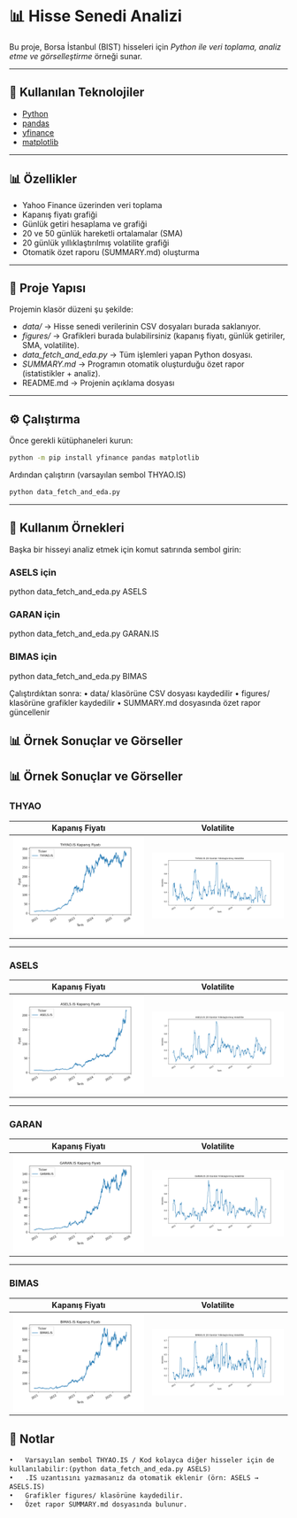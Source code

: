 # 📊 Hisse Senedi Analizi 
Bu proje, Borsa İstanbul (BIST) hisseleri için *Python ile veri toplama, analiz etme ve görselleştirme* örneği sunar.  

---

## 🚀 Kullanılan Teknolojiler
- [Python](https://www.python.org/)  
- [pandas](https://pandas.pydata.org/)  
- [yfinance](https://pypi.org/project/yfinance/)  
- [matplotlib](https://matplotlib.org/)

---

## 📊 Özellikler
- Yahoo Finance üzerinden veri toplama  
- Kapanış fiyatı grafiği  
- Günlük getiri hesaplama ve grafiği  
- 20 ve 50 günlük hareketli ortalamalar (SMA)  
- 20 günlük yıllıklaştırılmış volatilite grafiği  
- Otomatik özet raporu (SUMMARY.md) oluşturma

---

## 📂 Proje Yapısı

Projemin klasör düzeni şu şekilde:

- *data/* → Hisse senedi verilerinin CSV dosyaları burada saklanıyor.  
- *figures/* → Grafikleri burada bulabilirsiniz (kapanış fiyatı, günlük getiriler, SMA, volatilite).  
- *data_fetch_and_eda.py* → Tüm işlemleri yapan Python dosyası.  
- *SUMMARY.md* → Programın otomatik oluşturduğu özet rapor (istatistikler + analiz). 
- README.md → Projenin açıklama dosyası 

---

## ⚙️ Çalıştırma

Önce gerekli kütüphaneleri kurun:
```bash
python -m pip install yfinance pandas matplotlib 
```
Ardından çalıştırın (varsayılan sembol THYAO.IS)
```bash
python data_fetch_and_eda.py 
```

---

## 🔧 Kullanım Örnekleri

Başka bir hisseyi analiz etmek için komut satırında sembol girin:
### ASELS için 
python data_fetch_and_eda.py ASELS

### GARAN için 
python data_fetch_and_eda.py GARAN.IS

### BIMAS için 
python data_fetch_and_eda.py BIMAS

Çalıştırdıktan sonra:
	•	data/ klasörüne CSV dosyası kaydedilir
	•	figures/ klasörüne grafikler kaydedilir
	•	SUMMARY.md dosyasında özet rapor güncellenir


## 📊 Örnek Sonuçlar ve Görseller

## 📊 Örnek Sonuçlar ve Görseller

### THYAO
| Kapanış Fiyatı | Volatilite |
| --- | --- |
| <img src="figures/THYAO_IS_close.png" width="400"> | <img src="figures/THYAO_IS_volatility.png" width="400"> |

---

### ASELS
| Kapanış Fiyatı | Volatilite |
| --- | --- |
| <img src="figures/ASELS_IS_close.png" width="400"> | <img src="figures/ASELS_IS_volatility.png" width="400"> |

---

### GARAN
| Kapanış Fiyatı | Volatilite |
| --- | --- |
| <img src="figures/GARAN_IS_close.png" width="400"> | <img src="figures/GARAN_IS_volatility.png" width="400"> |

---

### BIMAS
| Kapanış Fiyatı | Volatilite |
| --- | --- |
| <img src="figures/BIMAS_IS_close.png" width="400"> | <img src="figures/BIMAS_IS_volatility.png" width="400"> |

## 📝 Notlar

	•	Varsayılan sembol THYAO.IS / Kod kolayca diğer hisseler için de kullanılabilir:(python data_fetch_and_eda.py ASELS) 
    •   .IS uzantısını yazmasanız da otomatik eklenir (örn: ASELS → ASELS.IS)
	•	Grafikler figures/ klasörüne kaydedilir.
	•	Özet rapor SUMMARY.md dosyasında bulunur. 
